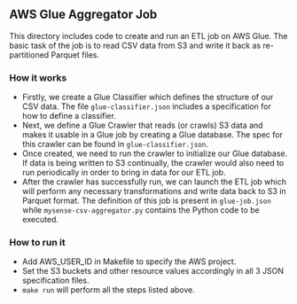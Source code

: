 ## AWS Glue Aggregator Job ##
This directory includes code to create and run an ETL job on AWS Glue. The basic task of the job is to read CSV data 
from S3 and write it back as re-partitioned Parquet files. 

### How it works ###
* Firstly, we create a Glue Classifier which defines the structure of our CSV data. The file `glue-classifier.json` 
includes a specification for how to define a classifier.
* Next, we define a Glue Crawler that reads (or crawls) S3 data and makes it usable in a Glue job by creating a Glue
database. The spec for this crawler can be found in `glue-classifier.json`.
* Once created, we need to run the crawler to initialize our Glue database. If data is being written to S3 continually, 
the crawler would also need to run periodically in order to bring in data for our ETL job. 
* After the crawler has successfully run, we can launch the ETL job which will perform any necessary transformations 
and write data back to S3 in Parquet format. The definition of this job is present in `glue-job.json` while 
`mysense-csv-aggregator.py` contains the Python code to be executed. 

### How to run it ###
* Add AWS_USER_ID in Makefile to specify the AWS project.
* Set the S3 buckets and other resource values accordingly in all 3 JSON specification files.
* `make run` will perform all the steps listed above.